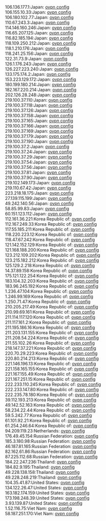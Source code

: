 106.136.177.1:Japan: [ovpn config](vpn/106_136_177_1.ovpn)  
106.155.10.33:Japan: [ovpn config](vpn/106_155_10_33.ovpn)  
106.180.102.77:Japan: [ovpn config](vpn/106_180_102_77.ovpn)  
110.67.243.3:Japan: [ovpn config](vpn/110_67_243_3.ovpn)  
114.146.160.246:Japan: [ovpn config](vpn/114_146_160_246.ovpn)  
116.65.207.125:Japan: [ovpn config](vpn/116_65_207_125.ovpn)  
116.82.185.194:Japan: [ovpn config](vpn/116_82_185_194.ovpn)  
118.109.250.212:Japan: [ovpn config](vpn/118_109_250_212.ovpn)  
118.1.210.176:Japan: [ovpn config](vpn/118_1_210_176.ovpn)  
118.241.25.156:Japan: [ovpn config](vpn/118_241_25_156.ovpn)  
122.31.73.9:Japan: [ovpn config](vpn/122_31_73_9.ovpn)  
126.1.176.243:Japan: [ovpn config](vpn/126_1_176_243.ovpn)  
126.227.223.240:Japan: [ovpn config](vpn/126_227_223_240.ovpn)  
133.175.174.2:Japan: [ovpn config](vpn/133_175_174_2.ovpn)  
153.223.129.172:Japan: [ovpn config](vpn/153_223_129_172.ovpn)  
180.199.180.214:Japan: [ovpn config](vpn/180_199_180_214.ovpn)  
182.167.220.214:Japan: [ovpn config](vpn/182_167_220_214.ovpn)  
202.126.28.248:Japan: [ovpn config](vpn/202_126_28_248.ovpn)  
219.100.37.110:Japan: [ovpn config](vpn/219_100_37_110.ovpn)  
219.100.37.118:Japan: [ovpn config](vpn/219_100_37_118.ovpn)  
219.100.37.126:Japan: [ovpn config](vpn/219_100_37_126.ovpn)  
219.100.37.158:Japan: [ovpn config](vpn/219_100_37_158.ovpn)  
219.100.37.165:Japan: [ovpn config](vpn/219_100_37_165.ovpn)  
219.100.37.166:Japan: [ovpn config](vpn/219_100_37_166.ovpn)  
219.100.37.169:Japan: [ovpn config](vpn/219_100_37_169.ovpn)  
219.100.37.179:Japan: [ovpn config](vpn/219_100_37_179.ovpn)  
219.100.37.190:Japan: [ovpn config](vpn/219_100_37_190.ovpn)  
219.100.37.2:Japan: [ovpn config](vpn/219_100_37_2.ovpn)  
219.100.37.24:Japan: [ovpn config](vpn/219_100_37_24.ovpn)  
219.100.37.29:Japan: [ovpn config](vpn/219_100_37_29.ovpn)  
219.100.37.54:Japan: [ovpn config](vpn/219_100_37_54.ovpn)  
219.100.37.56:Japan: [ovpn config](vpn/219_100_37_56.ovpn)  
219.100.37.81:Japan: [ovpn config](vpn/219_100_37_81.ovpn)  
219.100.37.90:Japan: [ovpn config](vpn/219_100_37_90.ovpn)  
219.102.149.173:Japan: [ovpn config](vpn/219_102_149_173.ovpn)  
219.110.67.42:Japan: [ovpn config](vpn/219_110_67_42.ovpn)  
223.218.18.175:Japan: [ovpn config](vpn/223_218_18_175.ovpn)  
27.139.115.199:Japan: [ovpn config](vpn/27_139_115_199.ovpn)  
49.242.140.56:Japan: [ovpn config](vpn/49_242_140_56.ovpn)  
58.85.99.83:Japan: [ovpn config](vpn/58_85_99_83.ovpn)  
60.151.123.112:Japan: [ovpn config](vpn/60_151_123_112.ovpn)  
112.161.36.221:Korea Republic of: [ovpn config](vpn/112_161_36_221.ovpn)  
112.167.249.33:Korea Republic of: [ovpn config](vpn/112_167_249_33.ovpn)  
117.55.185.211:Korea Republic of: [ovpn config](vpn/117_55_185_211.ovpn)  
118.220.223.12:Korea Republic of: [ovpn config](vpn/118_220_223_12.ovpn)  
118.47.67.242:Korea Republic of: [ovpn config](vpn/118_47_67_242.ovpn)  
121.142.152.129:Korea Republic of: [ovpn config](vpn/121_142_152_129.ovpn)  
121.168.188.200:Korea Republic of: [ovpn config](vpn/121_168_188_200.ovpn)  
123.212.109.202:Korea Republic of: [ovpn config](vpn/123_212_109_202.ovpn)  
123.215.182.212:Korea Republic of: [ovpn config](vpn/123_215_182_212.ovpn)  
125.129.2.218:Korea Republic of: [ovpn config](vpn/125_129_2_218.ovpn)  
14.37.89.158:Korea Republic of: [ovpn config](vpn/14_37_89_158.ovpn)  
175.121.122.254:Korea Republic of: [ovpn config](vpn/175_121_122_254.ovpn)  
183.104.32.203:Korea Republic of: [ovpn config](vpn/183_104_32_203.ovpn)  
183.96.245.192:Korea Republic of: [ovpn config](vpn/183_96_245_192.ovpn)  
1.236.47.104:Korea Republic of: [ovpn config](vpn/1_236_47_104.ovpn)  
1.246.99.169:Korea Republic of: [ovpn config](vpn/1_246_99_169.ovpn)  
1.250.71.47:Korea Republic of: [ovpn config](vpn/1_250_71_47.ovpn)  
210.205.217.49:Korea Republic of: [ovpn config](vpn/210_205_217_49.ovpn)  
210.99.69.161:Korea Republic of: [ovpn config](vpn/210_99_69_161.ovpn)  
211.114.117.120:Korea Republic of: [ovpn config](vpn/211_114_117_120.ovpn)  
211.117.161.2:Korea Republic of: [ovpn config](vpn/211_117_161_2.ovpn)  
211.195.186.16:Korea Republic of: [ovpn config](vpn/211_195_186_16.ovpn)  
211.203.131.155:Korea Republic of: [ovpn config](vpn/211_203_131_155.ovpn)  
211.208.54.224:Korea Republic of: [ovpn config](vpn/211_208_54_224.ovpn)  
211.55.102.26:Korea Republic of: [ovpn config](vpn/211_55_102_26.ovpn)  
218.147.37.221:Korea Republic of: [ovpn config](vpn/218_147_37_221.ovpn)  
220.70.29.223:Korea Republic of: [ovpn config](vpn/220_70_29_223.ovpn)  
220.80.214.213:Korea Republic of: [ovpn config](vpn/220_80_214_213.ovpn)  
221.146.196.13:Korea Republic of: [ovpn config](vpn/221_146_196_13.ovpn)  
221.158.165.155:Korea Republic of: [ovpn config](vpn/221_158_165_155.ovpn)  
221.167.155.49:Korea Republic of: [ovpn config](vpn/221_167_155_49.ovpn)  
221.167.251.15:Korea Republic of: [ovpn config](vpn/221_167_251_15.ovpn)  
222.233.110.245:Korea Republic of: [ovpn config](vpn/222_233_110_245.ovpn)  
222.233.147.80:Korea Republic of: [ovpn config](vpn/222_233_147_80.ovpn)  
222.235.78.180:Korea Republic of: [ovpn config](vpn/222_235_78_180.ovpn)  
39.112.193.213:Korea Republic of: [ovpn config](vpn/39_112_193_213.ovpn)  
49.142.52.163:Korea Republic of: [ovpn config](vpn/49_142_52_163.ovpn)  
58.234.22.44:Korea Republic of: [ovpn config](vpn/58_234_22_44.ovpn)  
59.5.242.77:Korea Republic of: [ovpn config](vpn/59_5_242_77.ovpn)  
61.101.92.21:Korea Republic of: [ovpn config](vpn/61_101_92_21.ovpn)  
61.254.246.64:Korea Republic of: [ovpn config](vpn/61_254_246_64.ovpn)  
94.209.119.23:Netherlands: [ovpn config](vpn/94_209_119_23.ovpn)  
176.49.45.154:Russian Federation: [ovpn config](vpn/176_49_45_154.ovpn)  
185.3.180.98:Russian Federation: [ovpn config](vpn/185_3_180_98.ovpn)  
46.187.81.165:Russian Federation: [ovpn config](vpn/46_187_81_165.ovpn)  
82.162.61.86:Russian Federation: [ovpn config](vpn/82_162_61_86.ovpn)  
87.225.112.68:Russian Federation: [ovpn config](vpn/87_225_112_68.ovpn)  
184.22.247.236:Thailand: [ovpn config](vpn/184_22_247_236.ovpn)  
184.82.9.195:Thailand: [ovpn config](vpn/184_82_9_195.ovpn)  
49.228.138.158:Thailand: [ovpn config](vpn/49_228_138_158.ovpn)  
49.228.248.219:Thailand: [ovpn config](vpn/49_228_248_219.ovpn)  
104.35.41.87:United States: [ovpn config](vpn/104_35_41_87.ovpn)  
134.122.26.47:United States: [ovpn config](vpn/134_122_26_47.ovpn)  
163.182.174.159:United States: [ovpn config](vpn/163_182_174_159.ovpn)  
173.198.248.39:United States: [ovpn config](vpn/173_198_248_39.ovpn)  
3.93.139.87:United States: [ovpn config](vpn/3_93_139_87.ovpn)  
1.52.116.75:Viet Nam: [ovpn config](vpn/1_52_116_75.ovpn)  
58.187.251.170:Viet Nam: [ovpn config](vpn/58_187_251_170.ovpn)  
